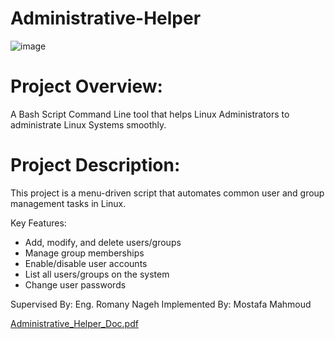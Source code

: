 # Administrative-Helper
 
![image](https://github.com/user-attachments/assets/26516bf8-cf3c-4581-9e9a-37b8c1923f8b)


# Project Overview:

A Bash Script Command Line tool that helps Linux Administrators to administrate Linux Systems smoothly.                               

# Project Description:
This project is a menu-driven script that automates common user and group management tasks in Linux.

Key Features:
  - Add, modify, and delete users/groups
  - Manage group memberships
  - Enable/disable user accounts
  - List all users/groups on the system
  - Change user passwords


Supervised By: Eng. Romany Nageh
Implemented By: Mostafa Mahmoud


[Administrative_Helper_Doc.pdf](https://github.com/user-attachments/files/20922672/Administrative_Helper_Doc.pdf)
